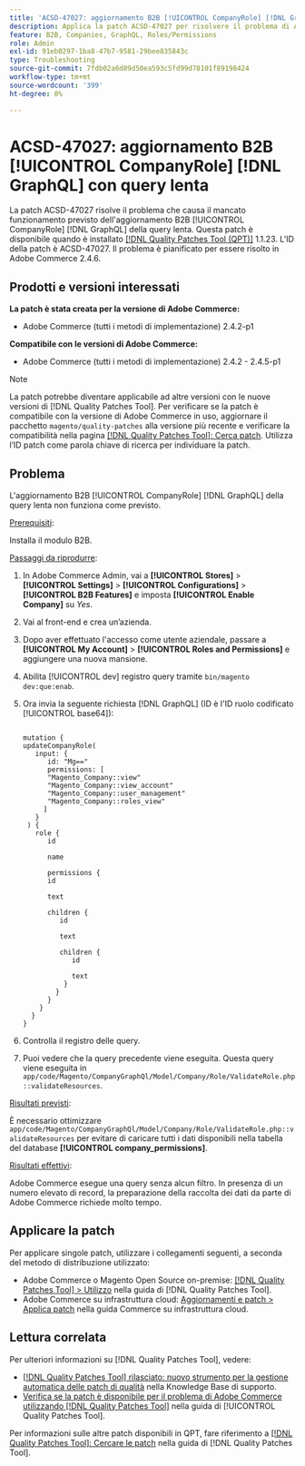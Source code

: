 ```yaml
---
title: 'ACSD-47027: aggiornamento B2B [!UICONTROL CompanyRole] [!DNL GraphQL]  con query lenta'
description: Applica la patch ACSD-47027 per risolvere il problema di Adobe Commerce in presenza di un aggiornamento B2B [!UICONTROL CompanyRole] [!DNL GraphQL]  lento per la query.
feature: B2B, Companies, GraphQL, Roles/Permissions
role: Admin
exl-id: 91eb0297-1ba8-47b7-9581-29bee835843c
type: Troubleshooting
source-git-commit: 7fdb02a6d89d50ea593c5fd99d78101f89198424
workflow-type: tm+mt
source-wordcount: '399'
ht-degree: 0%

---
```


# ACSD-47027: aggiornamento B2B [!UICONTROL CompanyRole] [!DNL GraphQL] con query lenta

La patch ACSD-47027 risolve il problema che causa il mancato funzionamento previsto dell&#39;aggiornamento B2B [!UICONTROL CompanyRole] [!DNL GraphQL] della query lenta. Questa patch è disponibile quando è installato [[!DNL Quality Patches Tool (QPT)]](https://experienceleague.adobe.com/en/docs/commerce-operations/tools/quality-patches-tool/quality-patches-tool-to-self-serve-quality-patches) 1.1.23. L’ID della patch è ACSD-47027. Il problema è pianificato per essere risolto in Adobe Commerce 2.4.6.

## Prodotti e versioni interessati

**La patch è stata creata per la versione di Adobe Commerce:**
* Adobe Commerce (tutti i metodi di implementazione) 2.4.2-p1

**Compatibile con le versioni di Adobe Commerce:**
* Adobe Commerce (tutti i metodi di implementazione) 2.4.2 - 2.4.5-p1

>[!NOTE]
>
>La patch potrebbe diventare applicabile ad altre versioni con le nuove versioni di [!DNL Quality Patches Tool]. Per verificare se la patch è compatibile con la versione di Adobe Commerce in uso, aggiornare il pacchetto `magento/quality-patches` alla versione più recente e verificare la compatibilità nella pagina [[!DNL Quality Patches Tool]: Cerca patch](https://experienceleague.adobe.com/tools/commerce-quality-patches/index.html). Utilizza l’ID patch come parola chiave di ricerca per individuare la patch.

## Problema

L&#39;aggiornamento B2B [!UICONTROL CompanyRole] [!DNL GraphQL] della query lenta non funziona come previsto.

<u>Prerequisiti</u>:

Installa il modulo B2B.

<u>Passaggi da riprodurre</u>:

1. In Adobe Commerce Admin, vai a **[!UICONTROL Stores]** > **[!UICONTROL Settings]** > **[!UICONTROL Configurations]** > **[!UICONTROL B2B Features]** e imposta **[!UICONTROL Enable Company]** su _Yes_.
1. Vai al front-end e crea un’azienda.
1. Dopo aver effettuato l&#39;accesso come utente aziendale, passare a **[!UICONTROL My Account]** > **[!UICONTROL Roles and Permissions]** e aggiungere una nuova mansione.
1. Abilita [!UICONTROL dev] registro query tramite `bin/magento dev:que:enab`.
1. Ora invia la seguente richiesta [!DNL GraphQL] (ID è l&#39;ID ruolo codificato [!UICONTROL base64]):

   <pre><code>
   mutation {
   updateCompanyRole(
      input: {
         id: "Mg=="
         permissions: [
         "Magento_Company::view"
         "Magento_Company::view_account"
         "Magento_Company::user_management"
         "Magento_Company::roles_view"
        ]
      }
    ) {
      role {
         id

         name

         permissions {
         id

         text

         children {
            id

            text

            children {
               id

               text
             }
           }
         }
       }
     }
   }
   </code></pre>

1. Controlla il registro delle query.
1. Puoi vedere che la query precedente viene eseguita. Questa query viene eseguita in `app/code/Magento/CompanyGraphQl/Model/Company/Role/ValidateRole.php::validateResources`.

<u>Risultati previsti</u>:

È necessario ottimizzare `app/code/Magento/CompanyGraphQl/Model/Company/Role/ValidateRole.php::validateResources` per evitare di caricare tutti i dati disponibili nella tabella del database **[!UICONTROL company_permissions]**.

<u>Risultati effettivi</u>:

Adobe Commerce esegue una query senza alcun filtro. In presenza di un numero elevato di record, la preparazione della raccolta dei dati da parte di Adobe Commerce richiede molto tempo.

## Applicare la patch

Per applicare singole patch, utilizzare i collegamenti seguenti, a seconda del metodo di distribuzione utilizzato:

* Adobe Commerce o Magento Open Source on-premise: [[!DNL Quality Patches Tool] > Utilizzo](/help/tools/quality-patches-tool/usage.md) nella guida di [!DNL Quality Patches Tool].
* Adobe Commerce su infrastruttura cloud: [Aggiornamenti e patch > Applica patch](https://experienceleague.adobe.com/docs/commerce-cloud-service/user-guide/develop/upgrade/apply-patches.html) nella guida Commerce su infrastruttura cloud. 

## Lettura correlata

Per ulteriori informazioni su [!DNL Quality Patches Tool], vedere:

* [[!DNL Quality Patches Tool] rilasciato: nuovo strumento per la gestione automatica delle patch di qualità](https://experienceleague.adobe.com/en/docs/commerce-operations/tools/quality-patches-tool/quality-patches-tool-to-self-serve-quality-patches) nella Knowledge Base di supporto.
* [Verifica se la patch è disponibile per il problema di Adobe Commerce utilizzando  [!DNL Quality Patches Tool]](/help/tools/quality-patches-tool/patches-available-in-qpt/check-patch-for-magento-issue-with-magento-quality-patches.md) nella guida di [!UICONTROL Quality Patches Tool].


Per informazioni sulle altre patch disponibili in QPT, fare riferimento a [[!DNL Quality Patches Tool]: Cercare le patch](https://experienceleague.adobe.com/tools/commerce-quality-patches/index.html) nella guida di [!DNL Quality Patches Tool].
